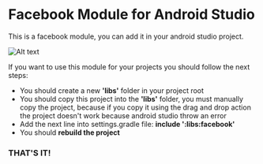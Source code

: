 Facebook Module for Android Studio
================================================================

This is a facebook module, you can add it in your android studio project. 


![Alt text](https://fbstatic-a.akamaihd.net/rsrc.php/v2/yg/r/JwEM2PB0UCZ.png)


If you want to use this module for your projects you should follow the next steps:

* You should create a new **'libs'** folder in your project root
* You should copy this project into the **'libs'** folder, you must manually copy the project, because if you copy        it using the drag and drop action the project doesn't work  because android studio throw an error
* Add the next line into settings.gradle file:
   **include ':libs:facebook'**
* You should **rebuild the project**

### THAT'S IT!

